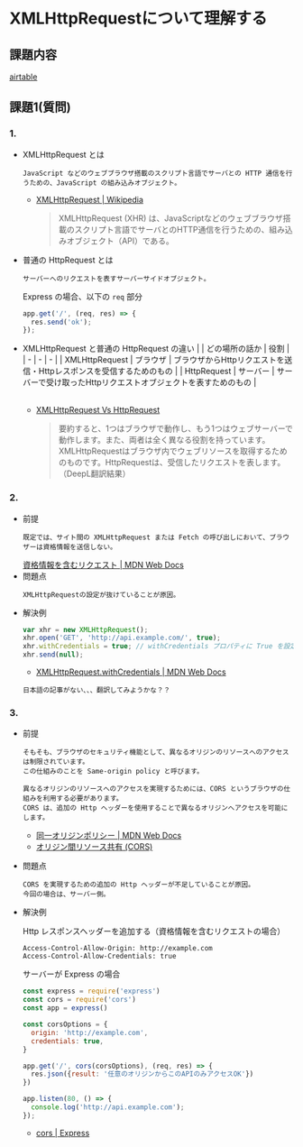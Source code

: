 # XMLHttpRequestについて理解する
## 課題内容
[airtable](https://airtable.com/tblTnXBXFOYJ0J7lZ/viwyi8muFtWUlhNKG/recEJ0OREq1feaNwd?blocks=hide)

## 課題1(質問)
### 1. 
- XMLHttpRequest とは
  ```
  JavaScript などのウェブブラウザ搭載のスクリプト言語でサーバとの HTTP 通信を行うための、JavaScript の組み込みオブジェクト。
  ```
  - [XMLHttpRequest | Wikipedia](https://ja.wikipedia.org/wiki/XMLHttpRequest)
    > XMLHttpRequest (XHR) は、JavaScriptなどのウェブブラウザ搭載のスクリプト言語でサーバとのHTTP通信を行うための、組み込みオブジェクト（API）である。

- 普通の HttpRequest とは
  ```
  サーバーへのリクエストを表すサーバーサイドオブジェクト。
  ```
  Express の場合、以下の `req` 部分
  ```js
  app.get('/', (req, res) => {
    res.send('ok');
  });
  ```

- XMLHttpRequest と普通の HttpRequest の違い
  | | どの場所の話か | 役割 |
  | - | - | - |
  | XMLHttpRequest | ブラウザ | ブラウザからHttpリクエストを送信・Httpレスポンスを受信するためのもの |
  | HttpRequest | サーバー | サーバーで受け取ったHttpリクエストオブジェクトを表すためのもの |
  
  <br>
  
  - [XMLHttpRequest Vs HttpRequest](https://stackoverflow.com/questions/8668449/xmlhttprequest-vs-httprequest)
    > 要約すると、1つはブラウザで動作し、もう1つはウェブサーバーで動作します。また、両者は全く異なる役割を持っています。XMLHttpRequestはブラウザ内でウェブリソースを取得するためのものです。HttpRequestは、受信したリクエストを表します。（DeepL翻訳結果）

### 2. 
- 前提
  ```
  既定では、サイト間の XMLHttpRequest または Fetch の呼び出しにおいて、ブラウザーは資格情報を送信しない。
  ```
  [資格情報を含むリクエスト | MDN Web Docs](https://developer.mozilla.org/ja/docs/Web/HTTP/CORS#requests_with_credentials)
- 問題点
  ```
  XMLHttpRequestの設定が抜けていることが原因。
  ```
- 解決例
  ```js
  var xhr = new XMLHttpRequest();
  xhr.open('GET', 'http://api.example.com/', true);
  xhr.withCredentials = true; // withCredentials プロパティに True を設定
  xhr.send(null);
  ```
  - [XMLHttpRequest.withCredentials | MDN Web Docs](https://developer.mozilla.org/en-US/docs/WebAPI/XMLHttpRequest/withCredentials)
  ```
  日本語の記事がない、、、翻訳してみようかな？？
  ```

### 3.
- 前提
  ```
  そもそも、ブラウザのセキュリティ機能として、異なるオリジンのリソースへのアクセスは制限されています。
  この仕組みのことを Same-origin policy と呼びます。
  
  異なるオリジンのリソースへのアクセスを実現するためには、CORS というブラウザの仕組みを利用する必要があります。
  CORS は、追加の Http ヘッダーを使用することで異なるオリジンへアクセスを可能にします。
  ```
  - [同一オリジンポリシー | MDN Web Docs](https://developer.mozilla.org/ja/docs/Web/Security/Same-origin_policy)
  - [オリジン間リソース共有 (CORS)](https://developer.mozilla.org/ja/docs/Web/HTTP/CORS#requests_with_credentials)
- 問題点
  ```
  CORS を実現するための追加の Http ヘッダーが不足していることが原因。
  今回の場合は、サーバー側。
  ```
- 解決例

  Http レスポンスヘッダーを追加する（資格情報を含むリクエストの場合）
  ```
  Access-Control-Allow-Origin: http://example.com
  Access-Control-Allow-Credentials: true
  ```

  サーバーが Express の場合
  ```js
  const express = require('express')
  const cors = require('cors')
  const app = express()

  const corsOptions = {
    origin: 'http://example.com',
    credentials: true,
  }

  app.get('/', cors(corsOptions), (req, res) => {
    res.json({result: '任意のオリジンからこのAPIのみアクセスOK'})
  })
  
  app.listen(80, () => {
    console.log('http://api.example.com');
  });
  ```
  - [cors | Express](https://expressjs.com/en/resources/middleware/cors.html)